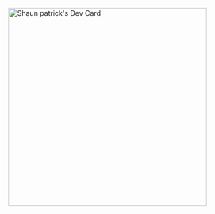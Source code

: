 <a href="https://app.daily.dev/Shaun0421"><img src="https://api.daily.dev/devcards/1f13543dc2e7412f91f399ad6383f7d4.png?r=bcb" width="400" alt="Shaun patrick's Dev Card"/></a>
